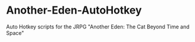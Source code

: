 # Another-Eden-AutoHotkey
 Auto Hotkey scripts for the JRPG "Another Eden: The Cat Beyond Time and Space"

